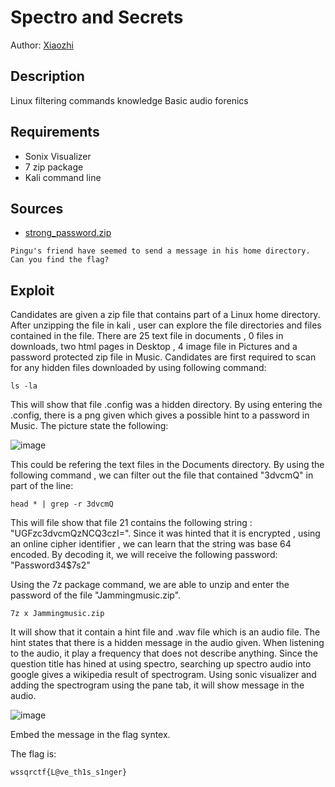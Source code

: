 # Spectro and Secrets
Author: [Xiaozhi](https://github.com/xiaoxiao69)

## Description

Linux filtering commands knowledge
Basic audio forenics
## Requirements 

- Sonix Visualizer
- 7 zip package
- Kali command line

## Sources

- [strong_password.zip](https://github.com/ChanTingHui/wssqrctf/blob/main/crypto/Ocean's%20Secret/bin/strong_password.zip)


```
Pingu's friend have seemed to send a message in his home directory. Can you find the flag?
```


## Exploit

Candidates are given a zip file that contains part of a Linux home directory. After unzipping the file in kali , user can explore the file directories and files contained in the file. There are 25 text file in documents , 0 files in downloads, two html pages in Desktop , 4 image file in Pictures and a password protected zip file in Music. Candidates are first required to scan for any hidden files downloaded by using following command:
```
ls -la
```
This will show that file .config was a hidden directory. By using entering the .config, there is a png given which gives a possible hint to a password in Music. The picture state the following:

![image](https://user-images.githubusercontent.com/69874238/123474018-f22e7200-d62b-11eb-8048-180cffa97da5.png)

This could be refering the text files in the Documents directory. By using the following command , we can filter out the file that contained "3dvcmQ" in part of the line:
```
head * | grep -r 3dvcmQ
```
This will file show that file 21 contains the following string : "UGFzc3dvcmQzNCQ3czI=". Since it was hinted that it is encrypted , using an online cipher identifier , we can learn that the string was base 64 encoded. By decoding it, we will receive the following password: "Password34$7s2"

Using the 7z package command, we are able to unzip and enter the password of the file "Jammingmusic.zip".
```
7z x Jammingmusic.zip
```

It will show that it contain a hint file and .wav file which is an audio file. The hint states that there is a hidden message in the audio given. When listening to the audio, it play a frequency that does not describe anything. Since the question title has hined at using spectro, searching up spectro audio into google gives a wikipedia result of spectrogram. Using sonic visualizer and adding the spectrogram using the pane tab, it will show message in the audio.

![image](https://user-images.githubusercontent.com/69874238/123476644-9534bb00-d62f-11eb-9c13-0ebfd11e0af5.png)


Embed the message in the flag syntex.


The flag is:

```
wssqrctf{L@ve_th1s_s1nger}
```
